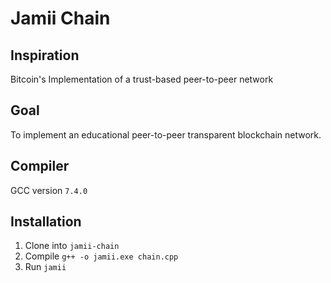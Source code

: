 # Jamii Chain

## Inspiration
Bitcoin's Implementation of a trust-based peer-to-peer network  
## Goal
To implement an educational peer-to-peer transparent blockchain network. 

## Compiler
GCC version ```7.4.0```

## Installation
1. Clone into ```jamii-chain```
2. Compile ```g++ -o jamii.exe chain.cpp```
3. Run ```jamii```